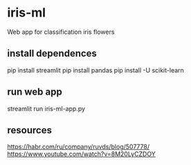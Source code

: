 # iris-ml
Web app for classification iris flowers

## install dependences
pip install streamlit
pip install pandas
pip install -U scikit-learn

## run web app
streamlit run iris-ml-app.py

## resources
https://habr.com/ru/company/ruvds/blog/507778/
https://www.youtube.com/watch?v=8M20LyCZDOY
